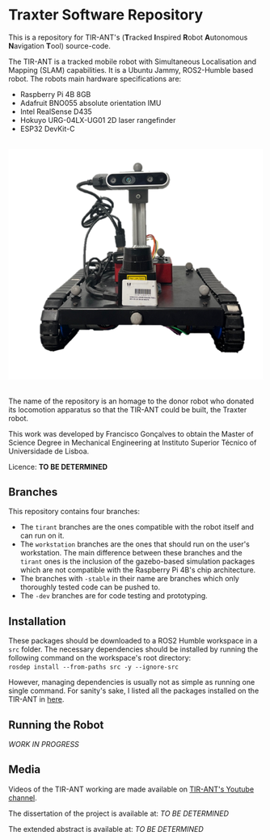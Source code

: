 # Traxter Software Repository
This is a repository for TIR-ANT's (**T**racked **I**nspired **R**obot **A**utonomous **N**avigation **T**ool) source-code.

The TIR-ANT is a tracked mobile robot with Simultaneous Localisation and Mapping (SLAM) capabilities. It is a Ubuntu Jammy, ROS2-Humble based robot. The robots main hardware specifications are:
- Raspberry Pi 4B 8GB
- Adafruit BNO055 absolute orientation IMU
- Intel RealSense D435
- Hokuyo URG-04LX-UG01 2D laser rangefinder
- ESP32 DevKit-C

&nbsp;
![TIR-ANT](TIR-ANT.png)
&nbsp;  

The name of the repository is an homage to the donor robot who donated its locomotion apparatus so that the TIR-ANT could be built, the Traxter robot.

This work was developed by Francisco Gonçalves to obtain the Master of Science Degree in Mechanical Engineering at Instituto Superior Técnico of Universidade de Lisboa.

Licence: **TO BE DETERMINED**

## Branches

This repository contains four branches:
- The ```tirant``` branches are the ones compatible with the robot itself and can run on it.
- The ```workstation``` branches are the ones that should run on the user's workstation. The main difference between these branches and the ```tirant``` ones is the inclusion of the gazebo-based simulation packages which are not compatible with the Raspberry Pi 4B's chip architecture.
- The branches with ```-stable``` in their name are branches which only thoroughly tested code can be pushed to.
- The ```-dev``` branches are for code testing and prototyping.

## Installation

These packages should be downloaded to a ROS2 Humble workspace in a ```src``` folder. The necessary dependencies should be installed by running the following command on the workspace's root directory:  
```rosdep install --from-paths src -y --ignore-src```  

However, managing dependencies is usually not as simple as running one single command. For sanity's sake, I listed all the packages installed on the TIR-ANT in [here](Installation.md).

## Running the Robot
_WORK IN PROGRESS_

## Media

Videos of the TIR-ANT working are made available on [TIR-ANT's Youtube channel](https://www.youtube.com/channel/UCXVvlVw6OO0v1a0kCItt89w).

The dissertation of the project is available at: _TO BE DETERMINED_

The extended abstract is available at: _TO BE DETERMINED_

